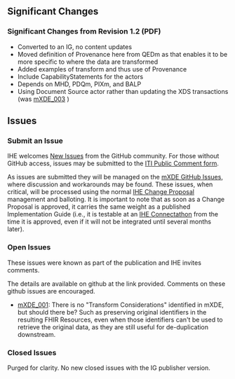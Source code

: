 
## Significant Changes

### Significant Changes from Revision 1.2 (PDF)

- Converted to an IG, no content updates
- Moved definition of Provenance here from QEDm as that enables it to be more specific to where the data are transformed
- Added examples of transform and thus use of Provenance
- Include CapabilityStatements for the actors
- Depends on MHD, PDQm, PIXm, and BALP
- Using Document Source actor rather than updating the XDS transactions (was [mXDE_003](https://github.com/IHE/ITI.mXDE/issues/3) )

## Issues

### Submit an Issue

IHE welcomes [New Issues](https://github.com/IHE/ITI.mXDE/issues/new/choose) from the GitHub community.
For those without GitHub access, issues may be submitted to the [ITI Public Comment form](https://www.ihe.net/ITI_Public_Comments/).

As issues are submitted they will be managed on the [mXDE GitHub Issues](https://github.com/IHE/ITI.mXDE/issues), where discussion and workarounds may be found. These issues, when critical, will be processed using the normal [IHE Change Proposal](https://wiki.ihe.net/index.php/Category:CPs) management and balloting.
It is important to note that as soon as a Change Proposal is approved, it carries the same weight as a published Implementation Guide (i.e., it is testable at an [IHE Connectathon](https://www.ihe.net/participate/connectathon/) from the time it is approved, even if it will not be integrated until several months later).

### Open Issues

These issues were known as part of the publication and IHE invites comments.

The details are available on github at the link provided. Comments on these github issues are encouraged.

- [mXDE_001](https://github.com/IHE/ITI.mXDE/issues/1): There is no "Transform Considerations" identified in mXDE, but should there be? Such as preserving original identifiers in the resulting FHIR Resources, even when those identifiers can't be used to retrieve the original data, as they are still useful for de-duplication downstream.

### Closed Issues

Purged for clarity. No new closed issues with the IG publisher version.
